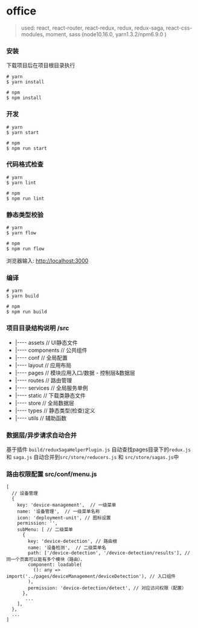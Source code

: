 # office

> used: react, react-router, react-redux, redux, redux-saga, react-css-modules, moment, sass (node10.16.0, yarn1.3.2/npm6.9.0 )


### 安装

下载项目后在项目根目录执行

```
# yarn
$ yarn install 

# npm 
$ npm install
```

### 开发

```
# yarn
$ yarn start

# npm
$ npm run start
```

### 代码格式检查

```
# yarn
$ yarn lint

# npm
$ npm run lint
```

### 静态类型校验

```
# yarn
$ yarn flow

# npm
$ npm run flow
```

浏览器输入: [http://localhost:3000](http://localhost:3000)

### 编译

```
# yarn
$ yarn build

# npm
$ npm run build
```


### 项目目录结构说明 /src
- |---- assets  // UI静态文件
- |---- components // 公共组件
- |---- conf // 全局配置
- |---- layout // 应用布局
- |---- pages // 模块应用入口/数据 - 控制层&数据层
- |---- routes // 路由管理
- |---- services // 全局服务单例
- |---- static // 下载类静态文件 
- |---- store // 全局数据层 
- |---- types // 静态类型(检查)定义
- |---- utils // 辅助函数


### 数据层/异步请求自动合并
基于插件 `build/reduxSagaHelperPlugin.js` 自动查找pages目录下的`redux.js` 和 `saga.js` 自动合并到`src/store/reducers.js` 和 `src/store/sagas.js`中

### 路由权限配置 src/conf/menu.js

```
[
  // 设备管理
  {
    key: 'device-management',  // 一级菜单
    name: '设备管理',  // 一级菜单名称
    icon: 'deployment-unit', // 图标设置
    permission: '',
    subMenu: [ // 二级菜单
      {
        key: 'device-detection', // 路由根 
        name: '设备检测',  // 二级菜单名
        path: ['/device-detection', '/device-detection/results'], // 同一个页面可以能有多个模块（路由）、
        component: loadable(
          (): any => import('../pages/deviceManagement/deviceDetection'), // 入口组件
        ),
        permission: 'device-detection/detect', // 对应访问权限（配置）
      },
       ...
    ],
  },
  ...
]
```
